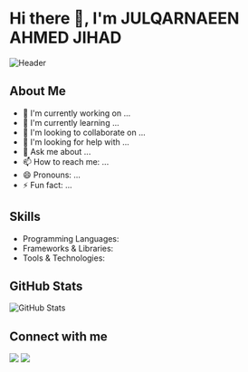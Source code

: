 # Hi there 👋, I'm JULQARNAEEN AHMED JIHAD

![Header](https://capsule-render.vercel.app/api?type=waving&color=050c13&height=300&section=header&text=JULQARNAEEN%20AHMED%20JIHAD&fontSize=60&fontColor=ffffff&animation=twinkling&fontAlignY=35&desc=🖥️%20SOFTWARE%20DEVELOPER%20��️&descAlign=center&descSize=20)

## About Me
- 🔭 I'm currently working on ...
- 🌱 I'm currently learning ...
- 👯 I'm looking to collaborate on ...
- 🤔 I'm looking for help with ...
- 💬 Ask me about ...
- 📫 How to reach me: ...
- 😄 Pronouns: ...
- ⚡ Fun fact: ...

## Skills
- Programming Languages: 
- Frameworks & Libraries: 
- Tools & Technologies: 

## GitHub Stats
![GitHub Stats](https://github-readme-stats.vercel.app/api?username=julqarnaeen&show_icons=true&theme=radical)

## Connect with me
[<img src='https://img.shields.io/badge/LinkedIn-0077B5?style=for-the-badge&logo=linkedin&logoColor=white' />](https://linkedin.com/in/your-profile)
[<img src='https://img.shields.io/badge/GitHub-100000?style=for-the-badge&logo=github&logoColor=white' />](https://github.com/julqarnaeen)

